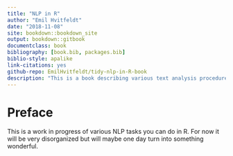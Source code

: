 ```yaml
--- 
title: "NLP in R"
author: "Emil Hvitfeldt"
date: "2018-11-08"
site: bookdown::bookdown_site
output: bookdown::gitbook
documentclass: book
bibliography: [book.bib, packages.bib]
biblio-style: apalike
link-citations: yes
github-repo: EmilHvitfeldt/tidy-nlp-in-R-book
description: "This is a book describing various text analysis procedures done in R"
---
```


# Preface

This is a work in progress of various NLP tasks you can do in R. For now it will be very disorganized but will maybe one day turn into something wonderful.


